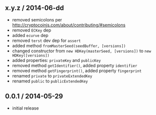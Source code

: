 x.y.z / 2014-06-dd
------------------
- removed semicolons per http://cryptocoinjs.com/about/contributing/#semicolons
- removed `ECKey` dep
- added `ecurve` dep
- removed `terst` dev dep for `assert`
- added method `fromMasterSeed(seedBuffer, [versions])`
- changed constructor from `new HDKey(masterSeed, [versions])` to `new HDKey([versions])`
- added properties: `privateKey` and `publicKey`
- removed method `getIdentifier()`, added property `identifier`
- removed method `getFingerprint()`, added property `fingerprint`
- renamed `private` to `privateExtendedKey`
- renamed `public` to `publicExtendedKey`

0.0.1 / 2014-05-29
------------------
- initial release